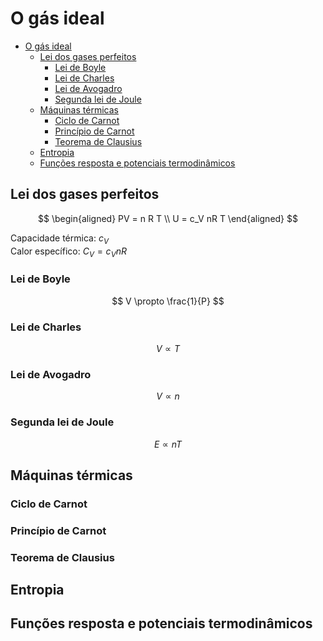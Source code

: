 # O gás ideal

- [O gás ideal](#o-gás-ideal)
  - [Lei dos gases perfeitos](#lei-dos-gases-perfeitos)
    - [Lei de Boyle](#lei-de-boyle)
    - [Lei de Charles](#lei-de-charles)
    - [Lei de Avogadro](#lei-de-avogadro)
    - [Segunda lei de Joule](#segunda-lei-de-joule)
  - [Máquinas térmicas](#máquinas-térmicas)
    - [Ciclo de Carnot](#ciclo-de-carnot)
    - [Princípio de Carnot](#princípio-de-carnot)
    - [Teorema de Clausius](#teorema-de-clausius)
  - [Entropia](#entropia)
  - [Funções resposta e potenciais termodinâmicos](#funções-resposta-e-potenciais-termodinâmicos)

## Lei dos gases perfeitos

$$
\begin{aligned}
PV = n R T \\
U = c_V nR T
\end{aligned}
$$

Capacidade térmica: $c_V$  
Calor específico: $C_V = c_V nR$

### Lei de Boyle

$$
V \propto \frac{1}{P}
$$

### Lei de Charles

$$
V \propto T
$$

### Lei de Avogadro

$$
V \propto n
$$

### Segunda lei de Joule

$$
E \propto n T
$$

## Máquinas térmicas

### Ciclo de Carnot

### Princípio de Carnot

### Teorema de Clausius

## Entropia

## Funções resposta e potenciais termodinâmicos
